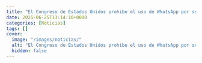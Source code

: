 ```yaml
---
title: "El Congreso de Estados Unidos prohibe el uso de WhatsApp por seguridad y recomienda usar iMessage"
date: 2025-06-25T13:14:10+0000
categories: [Noticias]
tags: []
cover:
  image: "/images/noticias/"
  alt: "El Congreso de Estados Unidos prohibe el uso de WhatsApp por seguridad y recomienda usar iMessage"
  hidden: false
---
```



